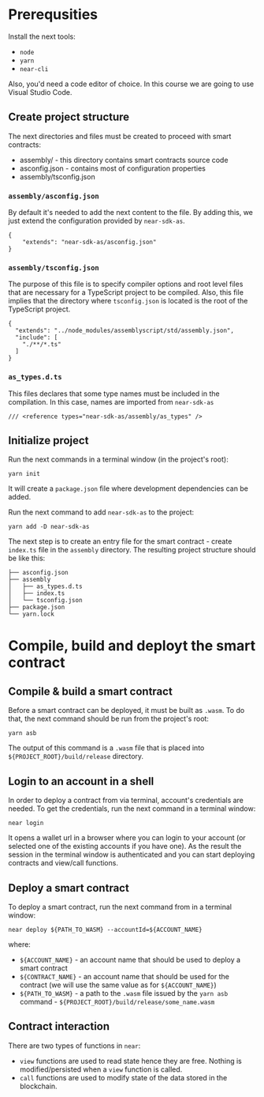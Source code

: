 # Prerequsities

Install the next tools:
* `node`
* `yarn`
* `near-cli`

Also, you'd need a code editor of choice. In this course we are going to use Visual Studio Code.

## Create project structure

The next directories and files must be created to proceed with smart contracts:
* assembly/ - this directory contains smart contracts source code
* asconfig.json - contains most of configuration properties
* assembly/tsconfig.json

### `assembly/asconfig.json`
By default it's needed to add the next content to the file. By adding this, we just extend the configuration provided by `near-sdk-as`.
```
{
    "extends": "near-sdk-as/asconfig.json"
}
```

### `assembly/tsconfig.json`
The purpose of this file is to specify compiler options and root level files that are necessary for a TypeScript project to be compiled.
Also, this file implies that the directory where `tsconfig.json` is located is the root of the TypeScript project.
```
{
  "extends": "../node_modules/assemblyscript/std/assembly.json",
  "include": [
    "./**/*.ts"
  ]
}
```

### `as_types.d.ts`
This files declares that some type names must be included in the compilation. In this case, names are imported from `near-sdk-as`
```
/// <reference types="near-sdk-as/assembly/as_types" />
```

## Initialize project

Run the next commands in a terminal window (in the project's root):
```
yarn init
```
It will create a `package.json` file where development dependencies can be added.


Run the next command to add `near-sdk-as` to the project:
```
yarn add -D near-sdk-as
```

The next step is to create an entry file for the smart contract - create `index.ts` file in the `assembly` directory.
The resulting project structure should be like this:
```
├── asconfig.json
├── assembly
│   ├── as_types.d.ts
│   ├── index.ts
│   └── tsconfig.json
├── package.json
└── yarn.lock
```

# Compile, build and deployt the smart contract

## Compile & build a smart contract
Before a smart contract can be deployed, it must be built as `.wasm`. 
To do that, the next command should be run from the project's root:
```
yarn asb
```

The output of this command is a `.wasm` file that is placed into `${PROJECT_ROOT}/build/release` directory.

## Login to an account in a shell
In order to deploy a contract from via terminal, account's credentials are needed. 
To get the credentials, run the next command in a terminal window:
```
near login
```
It opens a wallet url in a browser where you can login to your account (or selected one of the existing accounts if you have one).
As the result the session in the terminal window is authenticated and you can start deploying contracts and view/call functions.

## Deploy a smart contract
To deploy a smart contract, run the next command from in a terminal window:
```
near deploy ${PATH_TO_WASM} --accountId=${ACCOUNT_NAME}
```
where:
* `${ACCOUNT_NAME}` - an account name that should be used to deploy a smart contract
* `${CONTRACT_NAME}` - an account name that should be used for the contract (we will use the same value as for `${ACCOUNT_NAME}`)
* `${PATH_TO_WASM}` - a path to the `.wasm` file issued by the `yarn asb` command - `${PROJECT_ROOT}/build/release/some_name.wasm`

## Contract interaction

There are two types of functions in `near`:
* `view` functions are used to read state hence they are free. Nothing is modified/persisted when a `view` function is called.
* `call` functions are used to modify state of the data stored in the blockchain.
